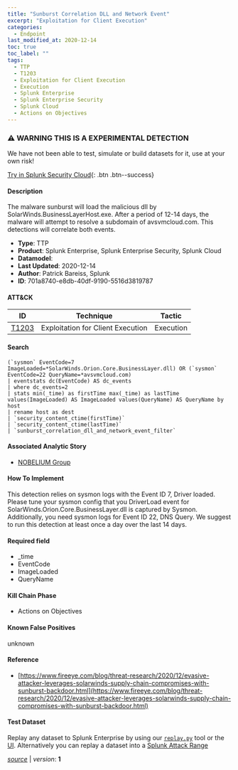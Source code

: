 ```yaml
---
title: "Sunburst Correlation DLL and Network Event"
excerpt: "Exploitation for Client Execution"
categories:
  - Endpoint
last_modified_at: 2020-12-14
toc: true
toc_label: ""
tags:
  - TTP
  - T1203
  - Exploitation for Client Execution
  - Execution
  - Splunk Enterprise
  - Splunk Enterprise Security
  - Splunk Cloud
  - Actions on Objectives
---
```


### ⚠️ WARNING THIS IS A EXPERIMENTAL DETECTION
We have not been able to test, simulate or build datasets for it, use at your own risk!


[Try in Splunk Security Cloud](https://www.splunk.com/en_us/cyber-security.html){: .btn .btn--success}

#### Description

The malware sunburst will load the malicious dll by SolarWinds.BusinessLayerHost.exe. After a period of 12-14 days, the malware will attempt to resolve a subdomain of avsvmcloud.com. This detections will correlate both events.

- **Type**: TTP
- **Product**: Splunk Enterprise, Splunk Enterprise Security, Splunk Cloud
- **Datamodel**: 
- **Last Updated**: 2020-12-14
- **Author**: Patrick Bareiss, Splunk
- **ID**: 701a8740-e8db-40df-9190-5516d3819787


#### ATT&CK

| ID          | Technique   | Tactic         |
| ----------- | ----------- | -------------- |
| [T1203](https://attack.mitre.org/techniques/T1203/) | Exploitation for Client Execution | Execution |



#### Search

```
(`sysmon` EventCode=7 ImageLoaded=*SolarWinds.Orion.Core.BusinessLayer.dll) OR (`sysmon` EventCode=22 QueryName=*avsvmcloud.com) 
| eventstats dc(EventCode) AS dc_events 
| where dc_events=2 
| stats min(_time) as firstTime max(_time) as lastTime values(ImageLoaded) AS ImageLoaded values(QueryName) AS QueryName by host 
| rename host as dest 
| `security_content_ctime(firstTime)`
| `security_content_ctime(lastTime)` 
| `sunburst_correlation_dll_and_network_event_filter` 
```

#### Associated Analytic Story
* [NOBELIUM Group](/stories/nobelium_group)


#### How To Implement
This detection relies on sysmon logs with the Event ID 7, Driver loaded. Please tune your sysmon config that you DriverLoad event for SolarWinds.Orion.Core.BusinessLayer.dll is captured by Sysmon. Additionally, you need sysmon logs for Event ID 22, DNS Query. We suggest to run this detection at least once a day over the last 14 days.

#### Required field
* _time
* EventCode
* ImageLoaded
* QueryName


#### Kill Chain Phase
* Actions on Objectives


#### Known False Positives
unknown





#### Reference

* [https://www.fireeye.com/blog/threat-research/2020/12/evasive-attacker-leverages-solarwinds-supply-chain-compromises-with-sunburst-backdoor.html](https://www.fireeye.com/blog/threat-research/2020/12/evasive-attacker-leverages-solarwinds-supply-chain-compromises-with-sunburst-backdoor.html)



#### Test Dataset
Replay any dataset to Splunk Enterprise by using our [`replay.py`](https://github.com/splunk/attack_data#using-replaypy) tool or the [UI](https://github.com/splunk/attack_data#using-ui).
Alternatively you can replay a dataset into a [Splunk Attack Range](https://github.com/splunk/attack_range#replay-dumps-into-attack-range-splunk-server)




[*source*](https://github.com/splunk/security_content/tree/develop/detections/experimental/endpoint/sunburst_correlation_dll_and_network_event.yml) \| *version*: **1**